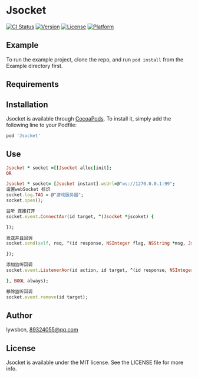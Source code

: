 # Jsocket

[![CI Status](https://img.shields.io/travis/lywsbcn/Jsocket.svg?style=flat)](https://travis-ci.org/lywsbcn/Jsocket)
[![Version](https://img.shields.io/cocoapods/v/Jsocket.svg?style=flat)](https://cocoapods.org/pods/Jsocket)
[![License](https://img.shields.io/cocoapods/l/Jsocket.svg?style=flat)](https://cocoapods.org/pods/Jsocket)
[![Platform](https://img.shields.io/cocoapods/p/Jsocket.svg?style=flat)](https://cocoapods.org/pods/Jsocket)

## Example

To run the example project, clone the repo, and run `pod install` from the Example directory first.

## Requirements

## Installation

Jsocket is available through [CocoaPods](https://cocoapods.org). To install
it, simply add the following line to your Podfile:

```ruby
pod 'Jsocket'
```
## Use
```ruby
Jsocket * socket =[[Jsocket alloc]init];
OR

Jsocket * socket= [Jsocket instant].wsUrl=@"ws://1270.0.0.1:99";
设置webSocket 标识
socket.log.TAG = @"游戏服务器";
socket.open();

监听 连接打开
socket.event.ConnectAor(id target, ^(Jsocket *jscoket) {

});

发送并且回调
socket.send(self, req, ^(id response, NSInteger flag, NSString *msg, Jsocket *jscoket) {

});

添加监听回调
socket.event.ListenerAor(id action, id target, ^(id response, NSInteger flag, NSString *msg, Jsocket *jscoket) {

}, BOOL always);

移除监听回调
socket.event.remove(id target);
```

## Author

lywsbcn, 89324055@qq.com

## License

Jsocket is available under the MIT license. See the LICENSE file for more info.

